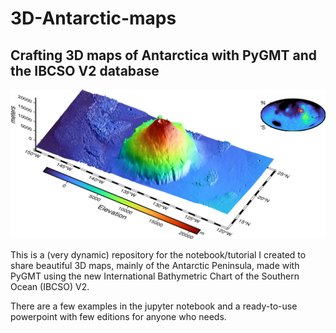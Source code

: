 # 3D-Antarctic-maps
## Crafting 3D maps of Antarctica with PyGMT and the IBCSO V2 database

![3D Antarctic Peninsula](https://github.com/andrebelem/MarsMaps/blob/main/OlympusMons.png?raw=true)

This is a (very dynamic) repository for the notebook/tutorial I created to share beautiful 3D maps, mainly of the Antarctic Peninsula, made with PyGMT using the new International Bathymetric Chart of the Southern Ocean (IBCSO) V2.

There are a few examples in the jupyter notebook and a ready-to-use powerpoint with few editions for anyone who needs.
